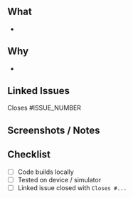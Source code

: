 ## What
-

## Why
-

## Linked Issues
Closes #ISSUE_NUMBER

## Screenshots / Notes
<!-- Optional: before/after screenshots, gifs, or notes for reviewers -->

## Checklist
- [ ] Code builds locally
- [ ] Tested on device / simulator
- [ ] Linked issue closed with `Closes #...`